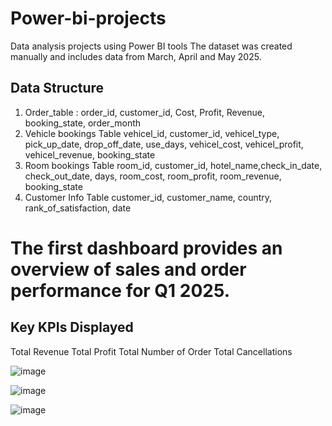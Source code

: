 # Power-bi-projects
 Data analysis projects using Power BI tools
 The dataset was created manually and includes data from March, April and May 2025. 
 ## Data Structure 
 1. Order_table : 
    order_id, customer_id, Cost, Profit, Revenue, booking_state, order_month
 2. Vehicle bookings Table 
    vehicel_id, customer_id, vehicel_type, pick_up_date, drop_off_date, 
    use_days, vehicel_cost, vehicel_profit, vehicel_revenue, booking_state 
 3. Room bookings Table 
    room_id, customer_id, hotel_name,check_in_date, check_out_date, days,
    room_cost, room_profit, room_revenue, booking_state
 4. Customer Info Table
    customer_id, customer_name, country, rank_of_satisfaction, date
 
 # The first dashboard provides an overview of sales and order performance for Q1 2025.
  ## Key KPIs Displayed 
  Total Revenue 
  Total Profit 
  Total Number of Order
  Total Cancellations 
 
 

 ![image](https://github.com/user-attachments/assets/c3fefd38-d412-4208-874f-3ddcd7947088)

 ![image](https://github.com/user-attachments/assets/42ebc025-27b9-4b3a-b2cf-e2e95a0d80d4)


 ![image](https://github.com/user-attachments/assets/206c201d-29c6-4bec-ae88-d3f9ae62b532)


 



